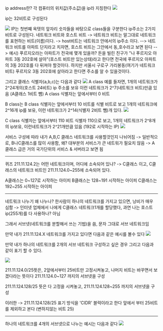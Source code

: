ip address란?
각 컴퓨터의 위치값(주소값)을 ip라 지칭한다
![](vscode-remote://ssh-remote%2Bmrjaehong.synology.me/home/mrjaehong/Terraform_AWS/md_image/Screenshot%20from%202022-12-16%2014-49-23.png)

ip는 32비트로 구성된다




![](vscode-remote://ssh-remote%2Bmrjaehong.synology.me/home/mrjaehong/Terraform_AWS/md_image/Screenshot%20from%202022-12-16%2014-51-33.png)
IP는 첫번쨰 옥텟의 앞자리 숫자들을 바탕으로 class들을 구분한다
ip주소는 2가지 비트로 구성된다. 네트워크 비트와 호스트 비트
-> 네트워크 비트는 말그대로 네트워크를 표현하는 비트(이름)이다.
-> host비트는 네트워크 안에서의 ip주소 이다.
--> 네트워크 비트를 아파트 단지라고 치자면, 호스트 비트는 그안에서 동,호수라고 보면 된다
--> 예시) 푸르지오라는 아파트가 전국에 몇개 있을까? 돈을 빌린 친구가 "나 푸르지오 아파트 3동 202호에 살아"(호스트 비트만 있는상태)라고 한다면 전국에 푸르지오 아파트의 3동 202호를 다 뒤져야 할것이다. 하지만 서울시 구로구 가리봉동(여기가 네트워크 비트) 푸르지오 3동 202호에 살아라고 한다면 주소를 알 수 있을것이다.


그리고 클래스 식별자(a,b,c)는 다음과 같다
![](vscode-remote://ssh-remote%2Bmrjaehong.synology.me/home/mrjaehong/Terraform_AWS/md_image/Screenshot%20from%202022-12-16%2014-55-03.png)
A class 예를 들자면, 1개의 네트워크가 2^24개의(호스트 24비트) ip 주소를 보유
이런 네트워크가 2^7(네트워크 비트)만큼 있음 (A클래스 1비트 뻄)
A class 식별자는 앞에서부터 0 비트


B class는 
B class 식별자는 앞에서부터 10 비트를 식별 비트로 보고
1개의 네트워크에 2^16개 ip를 보유, 이런 네트워크가 2^14(식별자 2비트 뺌)개 있다.
![](vscode-remote://ssh-remote%2Bmrjaehong.synology.me/home/mrjaehong/Terraform_AWS/md_image/Screenshot%20from%202022-12-16%2015-04-22.png)



C class 식별자는 앞에서부터 110 비트
식별자 110으로 보고, 1개의 네트워크가 2^8개의 ip보유, 이런네트워크가 2^21개만큼 있음 
(192로 시작하는 IP)
![](vscode-remote://ssh-remote%2Bmrjaehong.synology.me/home/mrjaehong/Terraform_AWS/md_image/Screenshot%20from%202022-12-16%2015-06-37.png)


서비스 구성에 따라 내가 A,B,C 클래스 네트워크를 사용할것인지 나뉘어짐
-> 일반적으로, B나C클래스를 많이 사용함, 왜? 대부분의 서비스가 큰 네트워가 필요치 않음
-> A클래스 급은 거의 국가단위의 서비스 & 서버라고 보면 됨

------------------------
퀴즈 211.11.124.2는 어떤 네트워크이며, 어디에 소속되어 있나?
-> C클래스 이고, C클래스의 네트워크 비트인 211.11.124.0~255에 소속되어 있다.

A클래스는 0~127로 시작하는 아이피
B클래스는 128~191 시작하는 아이피
C클래스는 192~255 시작하는 아이피


-----------------------------------------------
네트워크 나누기
왜 나누나? 한사람이 하나의 네트워크를 가지고 있으면, 낭비가 매우 심함
-> 인터넷 업체에서 나에게 C클래스 네트워크1개를 할당했다, 과연 나는 호스트 ip(255개)를 다 사용하나? 아님

그래서 서브넷(네트워크를 분할해서 쓰는 기법)을 씀, 문자 그대로 서브 네트워크임


만약 내가 211.11.124.X 네트워크를 가지고 있다면 다음과 같은 예시를 볼수 있다 
![](vscode-remote://ssh-remote%2Bmrjaehong.synology.me/home/mrjaehong/Terraform_AWS/md_image/Screenshot%20from%202022-12-16%2015-23-43.png)


만약 내가 하나의 네트워크를 2개의 서브 네트워크 구성하고 싶은 경우 그리고 다음과 같이 표기 할 수 있다.

![](vscode-remote://ssh-remote%2Bmrjaehong.synology.me/home/mrjaehong/Terraform_AWS/md_image/Screenshot%20from%202022-12-16%2015-26-49.png)

211.11.124.0/25뜻은, 2앞에서부터 25비트만 고정시켜놓고, 나머지 비트는 바꾸면서 보겠다라는 뜻이다
211.11.124.0~127 까지의 서브넷을 구성

211.11.124.128/25 뜻은 다 고정을 시켜놓고,
211.11.124.128~255 까지의 서브넷을 구성

이러한 -> 211.11.124.128/25 표기 방식을 'CIDR' 블럭이라고 한다
앞에서 부터 25비트를 제외하고 본다 (변하지않는 비트 25)

------------------------------------------
하나의 네트워크를 4개의 서브넷으로 나누는 예시는 다음과 같다
![](vscode-remote://ssh-remote%2Bmrjaehong.synology.me/home/mrjaehong/Terraform_AWS/md_image/Screenshot%20from%202022-12-16%2015-55-49.png)










